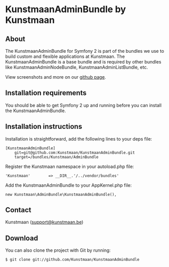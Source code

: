 KunstmaanAdminBundle by Kunstmaan
=================================

About
-----
The KunstmaanAdminBundle for Symfony 2 is part of the bundles we use to build custom and flexible applications at Kunstmaan.
The KunstmaanAdminBundle is a base bundle and is required by other bundles like KunstmaanAdminNodeBundle, KunstmaanAdminListBundle, etc.

View screenshots and more on our [github page](http://kunstmaan.github.com/KunstmaanAdminBundle).

Installation requirements
-------------------------
You should be able to get Symfony 2 up and running before you can install the KunstmaanAdminBundle.

Installation instructions
-------------------------
Installation is straightforward, add the following lines to your deps file:

```
[KunstmaanAdminBundle]
    git=git@github.com:Kunstmaan/KunstmaanAdminBundle.git
    target=/bundles/Kunstmaan/AdminBundle
```

Register the Kunstmaan namespace in your autoload.php file:

```
'Kunstmaan'        => __DIR__.'/../vendor/bundles'
```

Add the KunstmaanAdminBundle to your AppKernel.php file:

```
new Kunstmaan\AdminBundle\KunstmaanAdminBundle(),
```

Contact
-------
Kunstmaan (support@kunstmaan.be)

Download
--------
You can also clone the project with Git by running:

```
$ git clone git://github.com/Kunstmaan/KunstmaanAdminBundle
```